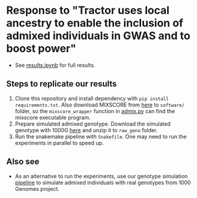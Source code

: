 # Response to "Tractor uses local ancestry to enable the inclusion of admixed individuals in GWAS and to boost power"

- See [results.ipynb](results.ipynb) for full results.

## Steps to replicate our results
1. Clone this repository and install dependency with `pip install requirements.txt`. Also download MIXSCORE from [here](https://cdn1.sph.harvard.edu/wp-content/uploads/sites/181/2013/02/mixscore-1.3.tar.gz) to `software/` folder, so the `mixscore_wrapper` function in [admix.py](admix.py) can find the mixscore executable program.
1. Prepare simulated admixed genotype. Download the simulated genotype with 1000G [here](https://github.com/bogdanlab/tractor-response/releases/download/v1.0/raw_geno.zip) and unzip it to `raw_geno` folder.
2. Run the snakemake pipeline with `Snakefile`. One may need to run the experiments in parallel to speed up.

## Also see
- As an alternative to run the experiments, use our genotype simulation [pipeline](https://github.com/bogdanlab/admixed_genotype_simulation) to simulate admixed individuals with real genotypes from 1000 Genomes project.
